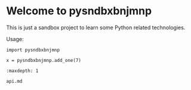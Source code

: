 # Welcome to pysndbxbnjmnp

This is just a sandbox project to learn some Python related technologies.

Usage:

```{code-block} python
import pysndbxbnjmnp

x = pysndbxbnjmnp.add_one(7)
```

```{toctree}
:maxdepth: 1

api.md
```
